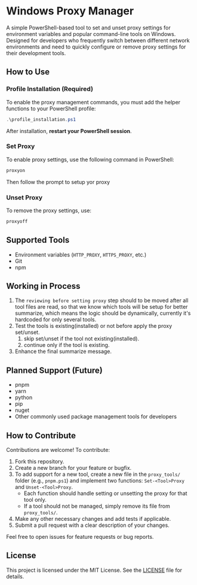 # Windows Proxy Manager

A simple PowerShell-based tool to set and unset proxy settings for environment variables and popular command-line tools on Windows. Designed for developers who frequently switch between different network environments and need to quickly configure or remove proxy settings for their development tools.

## How to Use

### Profile Installation (Required)

To enable the proxy management commands, you must add the helper functions to your PowerShell profile:

```powershell
.\profile_installation.ps1
```

After installation, **restart your PowerShell session**.

### Set Proxy

To enable proxy settings, use the following command in PowerShell:

```powershell
proxyon
```

Then follow the prompt to setup yor proxy

### Unset Proxy

To remove the proxy settings, use:

```powershell
proxyoff
```

## Supported Tools

- Environment variables (`HTTP_PROXY`, `HTTPS_PROXY`, etc.)
- Git
- npm

## Working in Process

1. The `reviewing before setting proxy` step should to be moved after all tool files are read, so that we know which tools will be setup for better summarize, which means the logic should be dynamically, currently it's hardcoded for only several tools.
2. Test the tools is existing(installed) or not before apply the proxy set/unset.
   1. skip set/unset if the tool not existing(installed).
   2. continue only if the tool is existing.
3. Enhance the final summarize message.

## Planned Support (Future)

- pnpm
- yarn
- python
- pip
- nuget
- Other commonly used package management tools for developers


## How to Contribute

Contributions are welcome! To contribute:

1. Fork this repository.
2. Create a new branch for your feature or bugfix.
3. To add support for a new tool, create a new file in the `proxy_tools/` folder (e.g., `pnpm.ps1`) and implement two functions: `Set-<Tool>Proxy` and `Unset-<Tool>Proxy`.
   - Each function should handle setting or unsetting the proxy for that tool only.
   - If a tool should not be managed, simply remove its file from `proxy_tools/`.
4. Make any other necessary changes and add tests if applicable.
5. Submit a pull request with a clear description of your changes.

Feel free to open issues for feature requests or bug reports.

## License

This project is licensed under the MIT License. See the [LICENSE](./LICENSE) file for details.
